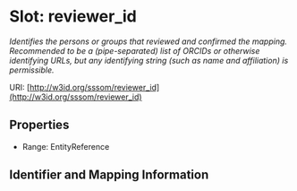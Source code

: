 # Slot: reviewer_id
_Identifies the persons or groups that reviewed and confirmed the mapping. Recommended to be a (pipe-separated) list of ORCIDs or otherwise identifying URLs, but any identifying string (such as name and affiliation) is permissible._


URI: [http://w3id.org/sssom/reviewer_id](http://w3id.org/sssom/reviewer_id)



<!-- no inheritance hierarchy -->


## Properties

 * Range: EntityReference



## Identifier and Mapping Information





